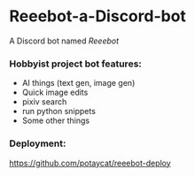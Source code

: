 # Reeebot-a-Discord-bot
A Discord bot named *Reeebot*


### Hobbyist project bot features:
- AI things (text gen, image gen)
- Quick image edits
- pixiv search
- run python snippets
- Some other things


### Deployment:
https://github.com/potaycat/reeebot-deploy